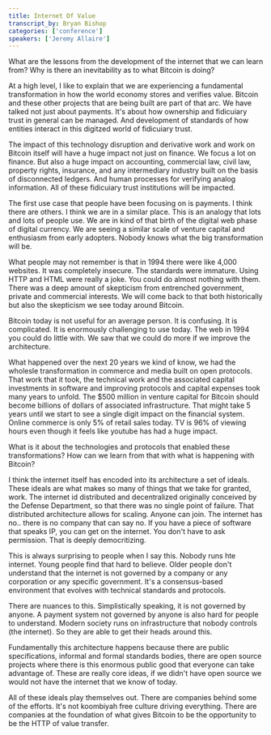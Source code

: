 ```yaml
---
title: Internet Of Value
transcript_by: Bryan Bishop
categories: ['conference']
speakers: ['Jeremy Allaire']
---
```


What are the lessons from the development of the internet that we can learn from? Why is there an inevitability as to what Bitcoin is doing?

At a high level, I like to explain that we are experiencing a fundamental transformation in how the world economy stores and verifies value. Bitcoin and these other projects that are being built are part of that arc. We have talked not just about payments. It's about how ownership and fidicuiary trust in general can be managed. And development of standards of how entities interact in this digitzed world of fidicuiary trust.

The impact of this technology disruption and derivative work and work on Bitcoin itself will have a huge impact not just on finance. We focus a lot on finance. But also a huge impact on accounting, commercial law, civil law, property rights, insurance, and any intermediary industry built on the basis of disconnected ledgers. And human processes for verifying analog information. All of these fidicuiary trust institutions will be impacted.

The first use case that people have been focusing on is payments. I think there are others. I think we are in a similar place. This is an analogy that lots and lots of people use. We are in kind of that birth of the digital web phase of digital currency. We are seeing a similar scale of venture capital and enthusiasm from early adopters. Nobody knows what the big transformation will be.

What people may not remember is that in 1994 there were like 4,000 websites. It was completely insecure. The standards were immature. Using HTTP and HTML were really a joke. You could do almost nothing with them. There was a deep amount of skepticism from entrenched government, private and commercial interests. We will come back to that both historically but also the skepticism we see today around Bitcoin.

Bitcoin today is not useful for an average person. It is confusing. It is complicated. It is enormously challenging to use today. The web in 1994 you could do little with. We saw that we could do more if we improve the architecture.

What happened over the next 20 years we kind of know, we had the wholesle transformation in commerce and media built on open protocols. That work that it took, the technical work and the associated capital investments in software and improving protocols and capital expenses took many years to unfold. The $500 million in venture capital for Bitcoin should become billions of dollars of associated infrastructure. That might take 5 years until we start to see a single digit impact on the financial system. Online commerce is only 5% of retail sales today. TV is 96% of viewing hours even though it feels like youtube has had a huge impact.

What is it about the technologies and protocols that enabled these transformations? How can we learn from that with what is happening with Bitcoin?

I think the internet itself has encoded into its architecture a set of ideals. These ideals are what makes so many of things that we take for granted, work. The internet id distributed and decentralized originally conceived by the Defense Department, so that there was no single point of failure. That distributed architecture allows for scaling. Anyone can join. The internet has no.. there is no company that can say no. If you have a piece of software that speaks IP, you can get on the internet. You don't have to ask permission. That is deeply democritizing.

This is always surprising to people when I say this. Nobody runs hte internet. Young people find that hard to believe. Older people don't understand that the internet is not governed by a company or any corporation or any specific government. It's a consensus-based environment that evolves with technical standards and protocols.

There are nuances to this. Simplistically speaking, it is not governed by anyone. A payment system not governed by anyone is also hard for people to understand. Modern society runs on infrastructure that nobody controls (the internet). So they are able to get their heads around this.

Fundamentally this architecture happens because there are public specifications, informal and formal standards bodies, there are open source projects where there is this enormous public good that everyone can take advantage of. These are really core ideas, if we didn't have open source we would not have the internet that we know of today.

All of these ideals play themselves out. There are companies behind some of the efforts. It's not koombiyah free culture driving everything. There are companies at the foundation of what gives Bitcoin to be the opportunity to be the HTTP of value transfer.




